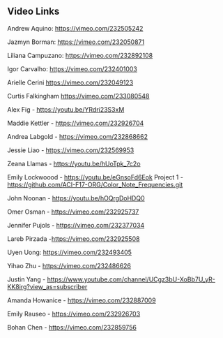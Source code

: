 ## Video Links

Andrew Aquino: https://vimeo.com/232505242

Jazmyn Borman: https://vimeo.com/232050871

Liliana Campuzano: https://vimeo.com/232892108

Igor Carvalho: https://vimeo.com/232401003

Arielle Cerini https://vimeo.com/232049123

Curtis Falkingham https://vimeo.com/233080548

Alex Fig - https://youtu.be/YRdri23S3xM

Maddie Kettler - https://vimeo.com/232926704

Andrea Labgold - https://vimeo.com/232868662

Jessie Liao - https://vimeo.com/232569953

Zeana Llamas - https://youtu.be/hUoTpk_7c2o

Emily Lockwoood -  https://youtu.be/eGnsoFd6Eok
  Project 1 - https://github.com/ACI-F17-ORG/Color_Note_Frequencies.git

John Noonan - https://youtu.be/hOQrgDoHDQ0

Omer Osman - https://vimeo.com/232925737

Jennifer Pujols - https://vimeo.com/232377034

Lareb Pirzada -https://vimeo.com/232925508

Uyen Uong: https://vimeo.com/232493405

Yihao Zhu - https://vimeo.com/232486626

Justin Yang - https://www.youtube.com/channel/UCgz3bU-XoBb7U_yR-KK8irg?view_as=subscriber

Amanda Howanice - https://vimeo.com/232887009

Emily Rauseo - https://vimeo.com/232926703

Bohan Chen - https://vimeo.com/232859756

